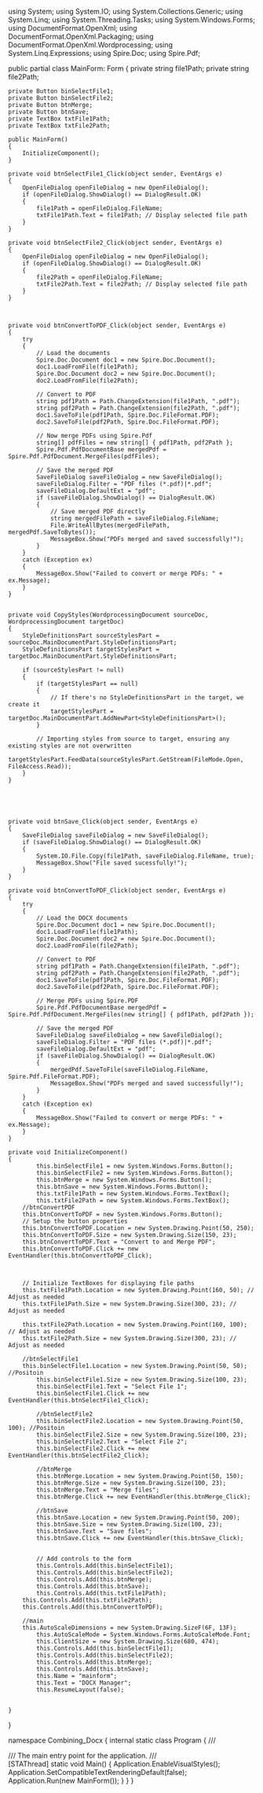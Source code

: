 using System;
using System.IO;
using System.Collections.Generic;
using System.Linq;
using System.Threading.Tasks;
using System.Windows.Forms;
using DocumentFormat.OpenXml;
using DocumentFormat.OpenXml.Packaging;
using DocumentFormat.OpenXml.Wordprocessing;
using System.Linq.Expressions;
using Spire.Doc;
using Spire.Pdf;



public partial class MainForm: Form
{
    private string file1Path;
    private string file2Path;

    private Button binSelectFile1;
    private Button binSelectFile2;
    private Button btnMerge;
    private Button btnSave;
    private TextBox txtFile1Path;
    private TextBox txtFile2Path;

    public MainForm()
    {
        InitializeComponent();
    }

    private void btnSelectFile1_Click(object sender, EventArgs e)
    {
        OpenFileDialog openFileDialog = new OpenFileDialog();
        if (openFileDialog.ShowDialog() == DialogResult.OK)
        {
            file1Path = openFileDialog.FileName;
            txtFile1Path.Text = file1Path; // Display selected file path
        }
    }

    private void btnSelectFile2_Click(object sender, EventArgs e)
    {
        OpenFileDialog openFileDialog = new OpenFileDialog();
        if (openFileDialog.ShowDialog() == DialogResult.OK)
        {
            file2Path = openFileDialog.FileName;
            txtFile2Path.Text = file2Path; // Display selected file path
        }
    }



    private void btnConvertToPDF_Click(object sender, EventArgs e)
    {
        try
        {
            // Load the documents
            Spire.Doc.Document doc1 = new Spire.Doc.Document();
            doc1.LoadFromFile(file1Path);
            Spire.Doc.Document doc2 = new Spire.Doc.Document();
            doc2.LoadFromFile(file2Path);

            // Convert to PDF
            string pdf1Path = Path.ChangeExtension(file1Path, ".pdf");
            string pdf2Path = Path.ChangeExtension(file2Path, ".pdf");
            doc1.SaveToFile(pdf1Path, Spire.Doc.FileFormat.PDF);
            doc2.SaveToFile(pdf2Path, Spire.Doc.FileFormat.PDF);

            // Now merge PDFs using Spire.Pdf
            string[] pdfFiles = new string[] { pdf1Path, pdf2Path };
            Spire.Pdf.PdfDocumentBase mergedPdf = Spire.Pdf.PdfDocument.MergeFiles(pdfFiles);

            // Save the merged PDF
            SaveFileDialog saveFileDialog = new SaveFileDialog();
            saveFileDialog.Filter = "PDF files (*.pdf)|*.pdf";
            saveFileDialog.DefaultExt = "pdf";
            if (saveFileDialog.ShowDialog() == DialogResult.OK)
            {
                // Save merged PDF directly
                string mergedFilePath = saveFileDialog.FileName;
                File.WriteAllBytes(mergedFilePath, mergedPdf.SaveToBytes());
                MessageBox.Show("PDFs merged and saved successfully!");
            }
        }
        catch (Exception ex)
        {
            MessageBox.Show("Failed to convert or merge PDFs: " + ex.Message);
        }
    }


    private void CopyStyles(WordprocessingDocument sourceDoc, WordprocessingDocument targetDoc)
    {
        StyleDefinitionsPart sourceStylesPart = sourceDoc.MainDocumentPart.StyleDefinitionsPart;
        StyleDefinitionsPart targetStylesPart = targetDoc.MainDocumentPart.StyleDefinitionsPart;

        if (sourceStylesPart != null)
        {
            if (targetStylesPart == null)
            {
                // If there's no StyleDefinitionsPart in the target, we create it
                targetStylesPart = targetDoc.MainDocumentPart.AddNewPart<StyleDefinitionsPart>();
            }

            // Importing styles from source to target, ensuring any existing styles are not overwritten
            targetStylesPart.FeedData(sourceStylesPart.GetStream(FileMode.Open, FileAccess.Read));
        }
    }





    private void btnSave_Click(object sender, EventArgs e)
    {
        SaveFileDialog saveFileDialog = new SaveFileDialog();
        if (saveFileDialog.ShowDialog() == DialogResult.OK)
        {
            System.IO.File.Copy(file1Path, saveFileDialog.FileName, true);
            MessageBox.Show("File saved sucessfully!");
        }
    }

    private void btnConvertToPDF_Click(object sender, EventArgs e)
    {
        try
        {
            // Load the DOCX documents
            Spire.Doc.Document doc1 = new Spire.Doc.Document();
            doc1.LoadFromFile(file1Path);
            Spire.Doc.Document doc2 = new Spire.Doc.Document();
            doc2.LoadFromFile(file2Path);

            // Convert to PDF
            string pdf1Path = Path.ChangeExtension(file1Path, ".pdf");
            string pdf2Path = Path.ChangeExtension(file2Path, ".pdf");
            doc1.SaveToFile(pdf1Path, Spire.Doc.FileFormat.PDF);
            doc2.SaveToFile(pdf2Path, Spire.Doc.FileFormat.PDF);

            // Merge PDFs using Spire.PDF
            Spire.Pdf.PdfDocumentBase mergedPdf = Spire.Pdf.PdfDocument.MergeFiles(new string[] { pdf1Path, pdf2Path });

            // Save the merged PDF
            SaveFileDialog saveFileDialog = new SaveFileDialog();
            saveFileDialog.Filter = "PDF files (*.pdf)|*.pdf";
            saveFileDialog.DefaultExt = "pdf";
            if (saveFileDialog.ShowDialog() == DialogResult.OK)
            {
                mergedPdf.SaveToFile(saveFileDialog.FileName, Spire.Pdf.FileFormat.PDF);
                MessageBox.Show("PDFs merged and saved successfully!");
            }
        }
        catch (Exception ex)
        {
            MessageBox.Show("Failed to convert or merge PDFs: " + ex.Message);
        }
    }

    private void InitializeComponent()
    {
            this.binSelectFile1 = new System.Windows.Forms.Button();
            this.binSelectFile2 = new System.Windows.Forms.Button();
            this.btnMerge = new System.Windows.Forms.Button();
            this.btnSave = new System.Windows.Forms.Button();
            this.txtFile1Path = new System.Windows.Forms.TextBox();
            this.txtFile2Path = new System.Windows.Forms.TextBox();
        //btnConvertPDF
        this.btnConvertToPDF = new System.Windows.Forms.Button();
        // Setup the button properties
        this.btnConvertToPDF.Location = new System.Drawing.Point(50, 250);
        this.btnConvertToPDF.Size = new System.Drawing.Size(150, 23);
        this.btnConvertToPDF.Text = "Convert to and Merge PDF";
        this.btnConvertToPDF.Click += new EventHandler(this.btnConvertToPDF_Click);

       

        // Initialize TextBoxes for displaying file paths
        this.txtFile1Path.Location = new System.Drawing.Point(160, 50); // Adjust as needed
        this.txtFile1Path.Size = new System.Drawing.Size(300, 23); // Adjust as needed

        this.txtFile2Path.Location = new System.Drawing.Point(160, 100); // Adjust as needed
        this.txtFile2Path.Size = new System.Drawing.Size(300, 23); // Adjust as needed

        //btnSelectFile1
        this.binSelectFile1.Location = new System.Drawing.Point(50, 50); //Positoin
            this.binSelectFile1.Size = new System.Drawing.Size(100, 23);
            this.binSelectFile1.Text = "Select File 1";
            this.binSelectFile1.Click += new EventHandler(this.btnSelectFile1_Click);

            //btnSelectFile2
            this.binSelectFile2.Location = new System.Drawing.Point(50, 100); //Positoin
            this.binSelectFile2.Size = new System.Drawing.Size(100, 23);
            this.binSelectFile2.Text = "Select File 2";
            this.binSelectFile2.Click += new EventHandler(this.btnSelectFile2_Click);

            //btnMerge
            this.btnMerge.Location = new System.Drawing.Point(50, 150);
            this.btnMerge.Size = new System.Drawing.Size(100, 23);
            this.btnMerge.Text = "Merge files";
            this.btnMerge.Click += new EventHandler(this.btnMerge_Click);

            //btnSave
            this.btnSave.Location = new System.Drawing.Point(50, 200);
            this.btnSave.Size = new System.Drawing.Size(100, 23);
            this.btnSave.Text = "Save files";    
            this.btnSave.Click += new EventHandler(this.btnSave_Click);


            // Add controls to the form
            this.Controls.Add(this.binSelectFile1);
            this.Controls.Add(this.binSelectFile2);
            this.Controls.Add(this.btnMerge);
            this.Controls.Add(this.btnSave);
            this.Controls.Add(this.txtFile1Path);
        this.Controls.Add(this.txtFile2Path);
        this.Controls.Add(this.btnConvertToPDF);

        //main
        this.AutoScaleDimensions = new System.Drawing.SizeF(6F, 13F);
            this.AutoScaleMode = System.Windows.Forms.AutoScaleMode.Font;
            this.ClientSize = new System.Drawing.Size(680, 474);
            this.Controls.Add(this.binSelectFile1);
            this.Controls.Add(this.binSelectFile2);
            this.Controls.Add(this.btnMerge);
            this.Controls.Add(this.btnSave);
            this.Name = "mainform";
            this.Text = "DOCX Manager";
            this.ResumeLayout(false);


    }
}

namespace Combining_Docx
{
    internal static class Program
    {
        /// <summary>
        /// The main entry point for the application.
        /// </summary>
        [STAThread]
        static void Main()
        {
            Application.EnableVisualStyles();
            Application.SetCompatibleTextRenderingDefault(false);
            Application.Run(new MainForm());
        }
    }
}
